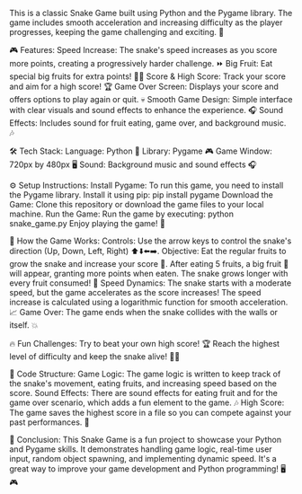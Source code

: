 

This is a classic Snake Game built using Python and the Pygame library. The game includes smooth acceleration and increasing difficulty as the player progresses, keeping the game challenging and exciting. 🏁

🎮 Features:
Speed Increase: The snake's speed increases as you score more points, creating a progressively harder challenge. ⏩
Big Fruit: Eat special big fruits for extra points! 🍓💥
Score & High Score: Track your score and aim for a high score! 🏆
Game Over Screen: Displays your score and offers options to play again or quit. 💀
Smooth Game Design: Simple interface with clear visuals and sound effects to enhance the experience. 🎧
Sound Effects: Includes sound for fruit eating, game over, and background music. 🎶

🛠️ Tech Stack:
Language: Python 🐍
Library: Pygame 🎮
Game Window: 720px by 480px 🖥️
Sound: Background music and sound effects 🎧

⚙️ Setup Instructions:
Install Pygame: To run this game, you need to install the Pygame library. Install it using pip:
pip install pygame
Download the Game: Clone this repository or download the game files to your local machine.
Run the Game: Run the game by executing:
python snake_game.py
Enjoy playing the game! 🎉

🧠 How the Game Works:
Controls: Use the arrow keys to control the snake's direction (Up, Down, Left, Right) ⬆️⬇️⬅️➡️.
Objective: Eat the regular fruits to grow the snake and increase your score 🍎. After eating 5 fruits, a big fruit 🍓 will appear, granting more points when eaten. The snake grows longer with every fruit consumed! 🐍
Speed Dynamics: The snake starts with a moderate speed, but the game accelerates as the score increases! The speed increase is calculated using a logarithmic function for smooth acceleration. 📈
Game Over: The game ends when the snake collides with the walls or itself. 💥

🔥 Fun Challenges:
Try to beat your own high score! 🏆
Reach the highest level of difficulty and keep the snake alive! 🐍💨

🔧 Code Structure:
Game Logic: The game logic is written to keep track of the snake's movement, eating fruits, and increasing speed based on the score.
Sound Effects: There are sound effects for eating fruit and for the game over scenario, which adds a fun element to the game. 🎶
High Score: The game saves the highest score in a file so you can compete against your past performances. 💾

💬 Conclusion:
This Snake Game is a fun project to showcase your Python and Pygame skills. It demonstrates handling game logic, real-time user input, random object spawning, and implementing dynamic speed. It's a great way to improve your game development and Python programming! 🖥️🎮
